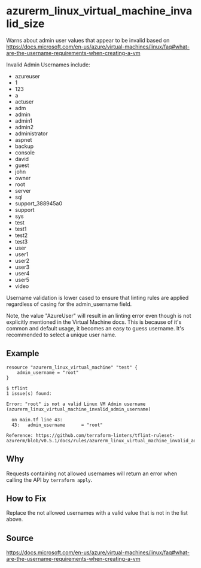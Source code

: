 # azurerm_linux_virtual_machine_invalid_size

Warns about admin user values that appear to be invalid based on https://docs.microsoft.com/en-us/azure/virtual-machines/linux/faq#what-are-the-username-requirements-when-creating-a-vm

Invalid Admin Usernames include:
- azureuser
- 1
- 123
- a
- actuser
- adm
- admin
- admin1
- admin2
- administrator
- aspnet
- backup
- console
- david
- guest
- john
- owner
- root
- server
- sql
- support_388945a0
- support
- sys
- test
- test1
- test2
- test3
- user
- user1
- user2
- user3
- user4
- user5
- video

Username validation is lower cased to ensure that linting rules are applied regardless of casing for the admin_username field.

Note, the value "AzureUser" will result in an linting error even though is not explicitly mentioned in the Virtual Machine docs. This is because of it's common and default usage, it becomes an easy to guess username. It's recommended to select a unique user name.

## Example

```hcl
resource "azurerm_linux_virtual_machine" "test" {
	admin_username = "root"
}
```

```
$ tflint
1 issue(s) found:

Error: "root" is not a valid Linux VM Admin username (azurerm_linux_virtual_machine_invalid_admin_username)

  on main.tf line 43:
  43:   admin_username      = "root"

Reference: https://github.com/terraform-linters/tflint-ruleset-azurerm/blob/v0.5.1/docs/rules/azurerm_linux_virtual_machine_invalid_admin_username.md
```

## Why

Requests containing not allowed usernames will return an error when calling the API by `terraform apply`.

## How to Fix

Replace the not allowed usernames with a valid value that is not in the list above.

## Source

https://docs.microsoft.com/en-us/azure/virtual-machines/linux/faq#what-are-the-username-requirements-when-creating-a-vm
